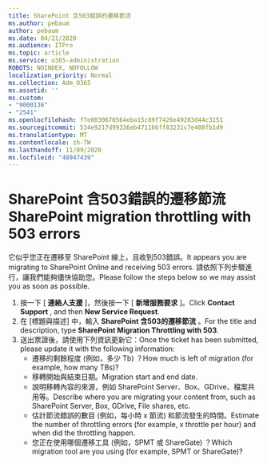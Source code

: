 ```yaml
---
title: SharePoint 含503錯誤的遷移節流
ms.author: pebaum
author: pebaum
ms.date: 04/21/2020
ms.audience: ITPro
ms.topic: article
ms.service: o365-administration
ROBOTS: NOINDEX, NOFOLLOW
localization_priority: Normal
ms.collection: Adm_O365
ms.assetid: ''
ms.custom:
- "9000136"
- "2541"
ms.openlocfilehash: f7e0030670564eba15c89f7426e49283d44c3151
ms.sourcegitcommit: 534e9217d99336eb471166ff83231c7e408fb1d9
ms.translationtype: MT
ms.contentlocale: zh-TW
ms.lasthandoff: 11/09/2020
ms.locfileid: "48947439"
---
```

# <a name="sharepoint-migration-throttling-with-503-errors"></a><span data-ttu-id="6b3db-102">SharePoint 含503錯誤的遷移節流</span><span class="sxs-lookup"><span data-stu-id="6b3db-102">SharePoint migration throttling with 503 errors</span></span>

<span data-ttu-id="6b3db-103">它似乎您正在遷移至 SharePoint 線上，且收到503錯誤。</span><span class="sxs-lookup"><span data-stu-id="6b3db-103">It appears you are migrating to SharePoint Online and receiving 503 errors.</span></span> <span data-ttu-id="6b3db-104">請依照下列步驟進行，讓我們能夠儘快協助您。</span><span class="sxs-lookup"><span data-stu-id="6b3db-104">Please follow the steps below so we may assist you as soon as possible.</span></span>

1. <span data-ttu-id="6b3db-105">按一下 [ **連絡人支援** ]，然後按一下 [ **新增服務要求** ]。</span><span class="sxs-lookup"><span data-stu-id="6b3db-105">Click **Contact Support** , and then **New Service Request**.</span></span>
2. <span data-ttu-id="6b3db-106">在 [標題與描述] 中，輸入 **SharePoint 含503的遷移節流** 。</span><span class="sxs-lookup"><span data-stu-id="6b3db-106">For the title and description, type **SharePoint Migration Throttling with 503**.</span></span>
3. <span data-ttu-id="6b3db-107">送出票證後，請使用下列資訊更新它：</span><span class="sxs-lookup"><span data-stu-id="6b3db-107">Once the ticket has been submitted, please update it with the following information:</span></span>
    - <span data-ttu-id="6b3db-108">遷移的剩餘程度 (例如，多少 Tb) ？</span><span class="sxs-lookup"><span data-stu-id="6b3db-108">How much is left of migration (for example, how many TBs)?</span></span>
    - <span data-ttu-id="6b3db-109">移轉開始與結束日期。</span><span class="sxs-lookup"><span data-stu-id="6b3db-109">Migration start and end date.</span></span>
    - <span data-ttu-id="6b3db-110">說明移轉內容的來源，例如 SharePoint Server、Box、GDrive、檔案共用等。</span><span class="sxs-lookup"><span data-stu-id="6b3db-110">Describe where you are migrating your content from, such as SharePoint Server, Box, GDrive, File shares, etc.</span></span>
    - <span data-ttu-id="6b3db-111">估計節流錯誤的數目 (例如，每小時 x 節流) 和節流發生的時間。</span><span class="sxs-lookup"><span data-stu-id="6b3db-111">Estimate the number of throttling errors (for example, x throttle per hour) and when did the throttling happen.</span></span>
    - <span data-ttu-id="6b3db-112">您正在使用哪個遷移工具 (例如，SPMT 或 ShareGate) ？</span><span class="sxs-lookup"><span data-stu-id="6b3db-112">Which migration tool are you using (for example, SPMT or ShareGate)?</span></span>
